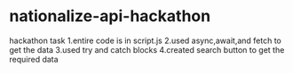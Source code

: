 # nationalize-api-hackathon
hackathon task
1.entire code is in script.js
2.used async,await,and fetch to get the data
3.used try and catch blocks
4.created search button  to get the required data

